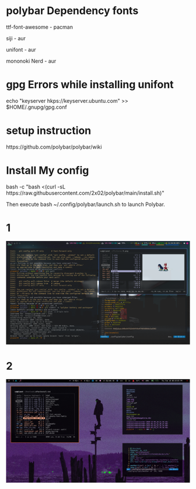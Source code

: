 # polybar Dependency fonts
<p> ttf-font-awesome	-	pacman	</p>
<p> siji				-	aur	</p>
<p> unifont				-	aur	</p>
<p> mononoki Nerd		-	aur	</p>

# gpg Errors while installing unifont
<p>echo "keyserver hkps://keyserver.ubuntu.com" >> $HOME/.gnupg/gpg.conf</p>

# setup instruction
<p>https://github.com/polybar/polybar/wiki</p>

# Install My config
<p> bash -c "bash <(curl -sL https://raw.githubusercontent.com/2x02/polybar/main/install.sh)"</p>
<p> Then execute bash ~/.config/polybar/launch.sh to launch Polybar.</p>

# 1
<p align="center">
  <img src="1.png" alt="Polybar">
</p>

# 2
<p align="center">
  <img src="screenshot.3.jpg" alt="Polybar">
</p>
